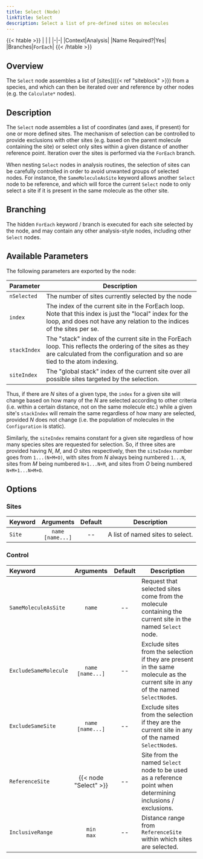 ```yaml
---
title: Select (Node)
linkTitle: Select
description: Select a list of pre-defined sites on molecules
---
```


{{< htable >}}
| | |
|-|-|
|Context|Analysis|
|Name Required?|Yes|
|Branches|`ForEach`|
{{< /htable >}}

## Overview

The `Select` node assembles a list of [sites]({{< ref "siteblock" >}}) from a species, and which can then be iterated over and reference by other nodes (e.g. the `Calculate*` nodes).

## Description

The `Select` node assembles a list of coordinates (and axes, if present) for one or more defined sites. The mechanism of selection can be controlled to provide exclusions with other sites (e.g. based on the parent molecule containing the site) or select only sites within a given distance of another reference point. Iteration over the sites is performed via the `ForEach` branch.

When nesting `Select` nodes in analysis routines, the selection of sites can be carefully controlled in order to avoid unwanted groups of selected nodes. For instance, the `SameMoleculeAsSite` keyword allows another `Select` node to be reference, and which will force the current `Select` node to only select a site if it is present in the same molecule as the other site.

## Branching

The hidden `ForEach` keyword / branch is executed for each site selected by the node, and may contain any other analysis-style nodes, including other `Select` nodes.

## Available Parameters

The following parameters are exported by the node:

|Parameter|Description|
|:--------|-----------|
|`nSelected`|The number of sites currently selected by the node|
|`index`|The index of the current site in the ForEach loop. Note that this index is just the "local" index for the loop, and does not have any relation to the indices of the sites per se.| 
|`stackIndex`|The "stack" index of the current site in the ForEach loop. This reflects the ordering of the sites as they are calculated from the configuration and so are tied to the atom indexing.|
`siteIndex`|The "global stack" index of the current site over all possible sites targeted by the selection.|

Thus, if there are _N_ sites of a given type, the `index` for a given site will change based on how many of the _N_ are selected according to other criteria (i.e. within a certain distance, not on the same molecule etc.) while a given site's `stackIndex` will remain the same regardless of how many are selected, provided _N_ does not change (i.e. the population of molecules in the `Configuration` is static).

Similarly, the `siteIndex` remains constant for a given site regardless of how many species sites are requested for selection. So, if three sites are provided having _N_, _M_, and _O_ sites respectively, then the `siteIndex` number goes from `1...(N+M+O)`, with sites from _N_ always being numbered `1...N`, sites from _M_ being numbered `N+1...N+M`, and sites from _O_ being numbered `N+M+1...N+M+O`.

## Options

### Sites

|Keyword|Arguments|Default|Description|
|:------|:--:|:-----:|-----------|
|`Site`|`name`<br/>`[name...]`|--|A list of named sites to select.|

### Control

|Keyword|Arguments|Default|Description|
|:------|:--:|:-----:|-----------|
|`SameMoleculeAsSite`|`name`|--|Request that selected sites come from the molecule containing the current site in the named `Select` node.|
|`ExcludeSameMolecule`|`name`<br/>`[name...]`|--|Exclude sites from the selection if they are present in the same molecule as the current site in any of the named `SelectNode`s.|
|`ExcludeSameSite`|`name`<br/>`[name...]`|--|Exclude sites from the selection if they are the current site in any of the named `SelectNode`s.|
|`ReferenceSite`|{{< node "Select" >}}|--|Site from the named `Select` node to be used as a reference point when determining inclusions / exclusions.|
|`InclusiveRange`|`min`<br/>`max`|--|Distance range from `ReferenceSite` within which sites are selected.|
